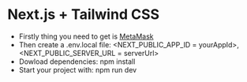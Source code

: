 # Next.js + Tailwind CSS 

- Firstly thing you need to get is [MetaMask](https://metamask.io/)
- Then create a .env.local file: <NEXT_PUBLIC_APP_ID = yourAppId>, <NEXT_PUBLIC_SERVER_URL = serverUrl>
- Dowload dependencies: npm install
- Start your project with: npm run dev



